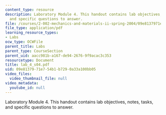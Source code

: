 ```yaml
---
content_type: resource
description: Laboratory Module 4. This handout contains lab objectives, notes, tasks,
  and specific questions to answer.
file: /courses/2-002-mechanics-and-materials-ii-spring-2004/09e8137971e754b1b7290a33a100bb05_lab_4_s04.pdf
file_type: application/pdf
learning_resource_types:
- Labs
ocw_type: OCWFile
parent_title: Labs
parent_type: CourseSection
parent_uid: aacc981b-a167-de94-2676-9f9acac3c353
resourcetype: Document
title: lab_4_s04.pdf
uid: 09e81379-71e7-54b1-b729-0a33a100bb05
video_files:
  video_thumbnail_file: null
video_metadata:
  youtube_id: null
---
```

Laboratory Module 4. This handout contains lab objectives, notes, tasks, and specific questions to answer.

